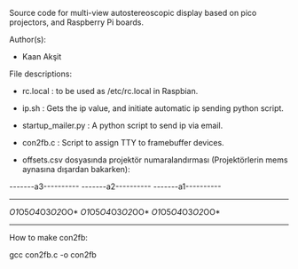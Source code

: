Source code for multi-view autostereoscopic display based on pico projectors, and Raspberry Pi boards.

Author(s):

- Kaan Akşit

File descriptions:

- rc.local : to be used as /etc/rc.local in Raspbian.
- ip.sh : Gets the ip value, and initiate automatic ip sending python script.
- startup_mailer.py : A python script to send ip via email.
- con2fb.c : Script to assign TTY to framebuffer devices.

- offsets.csv dosyasında projektör numaralandırması (Projektörlerin mems aynasına dışardan bakarken):

-------a3---------- -------a2---------- -------a1----------
******************* ******************* *******************
*O1*O5*O4*O3*O2*OO* *O1*O5*O4*O3*O2*OO* *O1*O5*O4*O3*O2*OO*
******************* ******************* *******************

How to make con2fb:

 gcc con2fb.c -o con2fb
